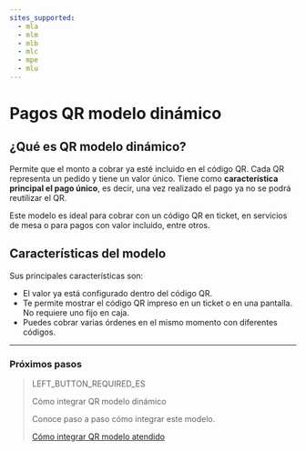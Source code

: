 ```yaml
---
sites_supported:
  - mla
  - mlm
  - mlb
  - mlc
  - mpe
  - mlu
---
```


# Pagos QR modelo dinámico

## ¿Qué es QR modelo dinámico?

Permite que el monto a cobrar ya esté incluido en el código QR. Cada QR representa un pedido y tiene un valor único. Tiene como **característica principal el pago único**, es decir, una vez realizado el pago ya no se podrá reutilizar el QR.

Este modelo es ideal para cobrar con un código QR en ticket, en servicios de mesa o para pagos con valor incluido, entre otros. 


## Características del modelo

Sus principales características son:

- El valor ya está configurado dentro del código QR.
- Te permite mostrar el código QR impreso en un ticket o en una pantalla. No requiere uno fijo en caja.
- Puedes cobrar varias órdenes en el mismo momento con diferentes códigos.


---

### Próximos pasos

> LEFT_BUTTON_REQUIRED_ES
>
> Cómo integrar QR modelo dinámico
>
> Conoce paso a paso cómo integrar este modelo.
>
> [Cómo integrar QR modelo atendido](https://www.mercadopago[FAKER][URL][DOMAIN]/developers/es/guides/in-person-payments/qr-code/qr-dynamic/integrations)


